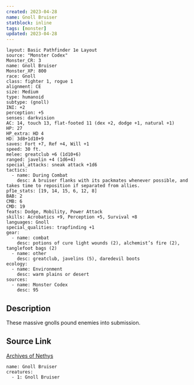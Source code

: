 ```yaml
---
created: 2023-04-28
name: Gnoll Bruiser
statblock: inline
tags: [monster]
updated: 2023-04-28
---
```

```statblock
layout: Basic Pathfinder 1e Layout
source: "Monster Codex"
Monster_CR: 3
name: Gnoll Bruiser
Monster_XP: 800
race: Gnoll
class: fighter 1, rogue 1
alignment: CE
size: Medium
type: humanoid
subtype: (gnoll)
INI: +2
perception: +5
senses: darkvision
AC: 14, touch 13, flat-footed 11 (dex +2, dodge +1, natural +1)
HP: 27
HP_extra: HD 4
HD: 3d8+1d10+9
saves: Fort +7, Ref +4, Will +1
speed: 30 ft.
melee: greatclub +6 (1d10+6)
ranged: javelin +4 (1d6+4)
special_attacks: sneak attack +1d6
tactics:
  - name: During Combat
    desc: A bruiser flanks with its packmates whenever possible, and takes time to reposition if separated from allies.
pf1e_stats: [19, 14, 15, 6, 12, 8]
BAB: 2
CMB: 6
CMD: 19
feats: Dodge, Mobility, Power Attack
skills: Acrobatics +9, Perception +5, Survival +8
languages: Gnoll
special_qualities: trapfinding +1
gear:
  - name: combat
    desc: potions of cure light wounds (2), alchemist’s fire (2), tanglefoot bags (2)
  - name: other
    desc: greatclub, javelins (5), daredevil boots
ecology:
  - name: Environment
    desc: warm plains or desert
sources:
  - name: Monster Codex
    desc: 95
```
## Description
These massive gnolls pound enemies into submission.
## Source Link
[Archives of Nethys](https://aonprd.com/MonsterDisplay.aspx?ItemName=Gnoll%20Bruiser)
```encounter-table
name: Gnoll Bruiser
creatures:
  - 1: Gnoll Bruiser
```
